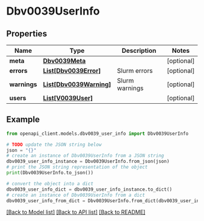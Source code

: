 # Dbv0039UserInfo


## Properties

Name | Type | Description | Notes
------------ | ------------- | ------------- | -------------
**meta** | [**Dbv0039Meta**](Dbv0039Meta.md) |  | [optional] 
**errors** | [**List[Dbv0039Error]**](Dbv0039Error.md) | Slurm errors | [optional] 
**warnings** | [**List[Dbv0039Warning]**](Dbv0039Warning.md) | Slurm warnings | [optional] 
**users** | [**List[V0039User]**](V0039User.md) |  | [optional] 

## Example

```python
from openapi_client.models.dbv0039_user_info import Dbv0039UserInfo

# TODO update the JSON string below
json = "{}"
# create an instance of Dbv0039UserInfo from a JSON string
dbv0039_user_info_instance = Dbv0039UserInfo.from_json(json)
# print the JSON string representation of the object
print(Dbv0039UserInfo.to_json())

# convert the object into a dict
dbv0039_user_info_dict = dbv0039_user_info_instance.to_dict()
# create an instance of Dbv0039UserInfo from a dict
dbv0039_user_info_from_dict = Dbv0039UserInfo.from_dict(dbv0039_user_info_dict)
```
[[Back to Model list]](../README.md#documentation-for-models) [[Back to API list]](../README.md#documentation-for-api-endpoints) [[Back to README]](../README.md)


